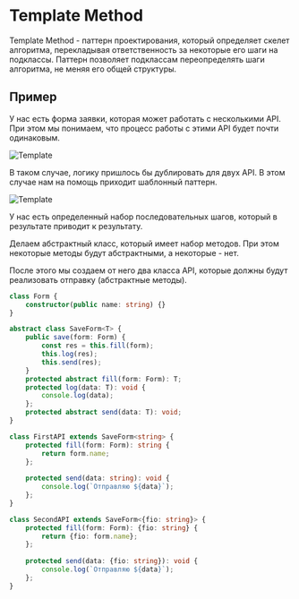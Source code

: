 # Template Method

Template Method - паттерн проектирования, который определяет скелет алгоритма, перекладывая ответственность за некоторые его шаги на подклассы. Паттерн позволяет подклассам переопределять шаги алгоритма, не меняя его общей структуры.

## Пример

У нас есть форма заявки, которая может работать с несколькими API. При этом мы понимаем, что процесс работы с этими API будет почти одинаковым.

![Template](template1.png)

В таком случае, логику пришлось бы дублировать для двух API. В этом случае нам на помощь приходит шаблонный паттерн.

![Template](template2.png)

У нас есть определенный набор последовательных шагов, который в результате приводит к результату.

Делаем абстрактный класс, который имеет набор методов. При этом некоторые методы будут абстрактными, а некоторые - нет.

После этого мы создаем от него два класса API, которые должны будут реализовать отправку (абстрактные методы).

```ts
class Form {
	constructor(public name: string) {}
}

abstract class SaveForm<T> {
	public save(form: Form) {
		const res = this.fill(form);
		this.log(res);
		this.send(res);
	}
	protected abstract fill(form: Form): T;
	protected log(data: T): void {
		console.log(data);
	};
	protected abstract send(data: T): void;
}

class FirstAPI extends SaveForm<string> {
	protected fill(form: Form): string {
		return form.name;
	};
	
	protected send(data: string): void {
		console.log(`Отправляю ${data}`);
	};
}

class SecondAPI extends SaveForm<{fio: string}> {
	protected fill(form: Form): {fio: string} {
		return {fio: form.name};
	};
	
	protected send(data: {fio: string}): void {
		console.log(`Отправляю ${data}`);
	};
}
```